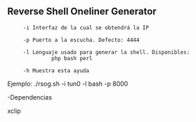 ## Reverse Shell Oneliner Generator

         -i Interfaz de la cual se obtendrá la IP
         
         -p Puerto a la escucha. Defecto: 4444
         
         -l Lenguaje usado para generar la shell. Disponibles:
                  php bash perl
                
         -h Muestra esta ayuda

Ejemplo: ./rsog.sh -i tun0 -l bash -p 8000



-Dependencias

xclip
